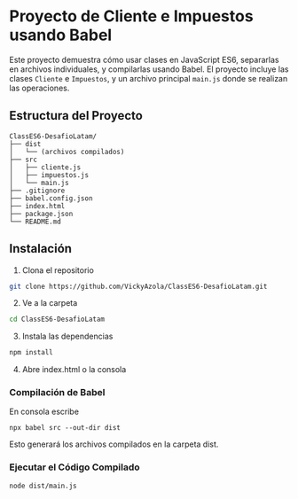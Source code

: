 # Proyecto de Cliente e Impuestos usando Babel

Este proyecto demuestra cómo usar clases en JavaScript ES6, 
separarlas en archivos individuales, y compilarlas usando Babel. 
El proyecto incluye las clases `Cliente` e `Impuestos`, 
y un archivo principal `main.js` donde se realizan las operaciones.

## Estructura del Proyecto
```
ClassES6-DesafioLatam/
├── dist
│   └── (archivos compilados)
├── src
│   ├── cliente.js
│   ├── impuestos.js
│   └── main.js
├── .gitignore
├── babel.config.json
├── index.html
├── package.json
└── README.md
```

## Instalación

1. Clona el repositorio
  ```bash
  git clone https://github.com/VickyAzola/ClassES6-DesafioLatam.git
  ```
2. Ve a la carpeta
  ```bash
  cd ClassES6-DesafioLatam
  ```
3. Instala las dependencias
  ```bash
  npm install
  ```
4. Abre index.html o la consola

### Compilación de Babel
En consola escribe
  ```
  npx babel src --out-dir dist
  ```
Esto generará los archivos compilados en la carpeta dist.

### Ejecutar el Código Compilado
  ```
  node dist/main.js
  ```
